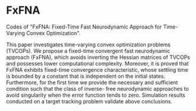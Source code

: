 # FxFNA
Codes of "FxFNA: Fixed-Time Fast Neurodynamic Approach for Time-Varying Convex Optimization".

This paper investigates time-varying convex optimization problems (TVCOPs). We propose a fixed-time convergent fast neurodynamic approach (FxFNA), which avoids
inverting the Hessian matrices of TVCOPs and possesses lower computational complexity. Moreover, it is proved that FxFNA
exhibits fixed-time convergence characteristic, whose settling
time is bounded by a constant that is independent on the
initial states. Furthermore, for the first time we provide the
necessary and sufficient condition such that the class of inverse-
free neurodynamic approaches to avoid singularity when the
error function tends to zero. Simulation results conducted on
a target tracking problem validate above conclusions.
